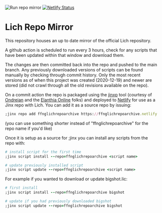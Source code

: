 ![Run repo mirror](https://github.com/FarFigNewGut/lich_repo_mirror/workflows/Run%20repo%20mirror/badge.svg) [![Netlify Status](https://api.netlify.com/api/v1/badges/98693ac5-9e69-4477-ae92-664a09922f8c/deploy-status)](https://app.netlify.com/sites/ffnglichrepoarchive/deploys)

# Lich Repo Mirror

This repository houses an up to date mirror of the official Lich repository.

A github action is scheduled to run every 3 hours, check for any scripts that have been updated within that window and download them.

The changes are then committed back into the repo and pushed to the main branch. Any previously downloaded versions of scripts can be found manually by checking through commit history. Only the most recent versions as of when this project was created (2020-12-19) and newer are stored (did not crawl through all the old revisions available on the repo).

On a commit action the repo is packaged using the [jinxp](https://github.com/elanthia-online/jinxp) tool (courtesy of [Ondreian](https://github.com/ondreian) and the [Elanthia Online](https://github.com/elanthia-online/) folks) and deployed to [Netlify](https://www.netlify.com/) for use as a Jinx repo with Lich. You can add it as a source repo by issuing:

```ruby
;jinx repo add ffnglichrepoarchive https://ffnglichrepoarchive.netlify.app
```
(you can use something shorter instead of "ffnglichrepoarchive" for the repo name if you'd like)

Once it is setup as a source for ;jinx you can install any scripts from the repo with:

```ruby
# install script for the first time
;jinx script install --repo=ffnglichrepoarchive <script name>

# update previously installed script
;jinx script update --repo=ffnglichrepoarchive <script name>
```

For example if you wanted to download or update bigshot.lic:
```ruby
# first install
;jinx script install --repo=ffnglichrepoarchive bigshot

# update if you had previously downloaded bigshot
;jinx script update --repo=ffnglichrepoarchive bigshot
```
